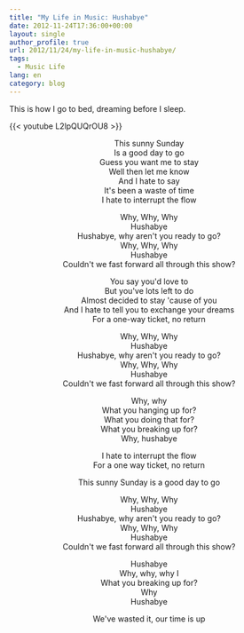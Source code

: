 ```yaml
---
title: "My Life in Music: Hushabye"
date: 2012-11-24T17:36:00+00:00
layout: single
author_profile: true
url: 2012/11/24/my-life-in-music-hushabye/
tags:
  - Music Life
lang: en
category: blog
---
```

This is how I go to bed, dreaming before I sleep.

{{< youtube L2lpQUQrOU8 >}}

<p align="center">
  This sunny Sunday<br /> Is a good day to go<br /> Guess you want me to stay<br /> Well then let me know<br /> And I hate to say<br /> It's been a waste of time<br /> I hate to interrupt the flow
</p>

<p align="center">
  Why, Why, Why<br /> Hushabye<br /> Hushabye, why aren't you ready to go?<br /> Why, Why, Why<br /> Hushabye<br /> Couldn't we fast forward all through this show?
</p>

<p align="center">
  You say you'd love to<br /> But you've lots left to do<br /> Almost decided to stay 'cause of you<br /> And I hate to tell you to exchange your dreams<br /> For a one-way ticket, no return
</p>

<p align="center">
  Why, Why, Why<br /> Hushabye<br /> Hushabye, why aren't you ready to go?<br /> Why, Why, Why<br /> Hushabye<br /> Couldn't we fast forward all through this show?
</p>

<p align="center">
  Why, why<br /> What you hanging up for?<br /> What you doing that for?<br /> What you breaking up for?<br /> Why, hushabye
</p>

<p align="center">
  I hate to interrupt the flow<br /> For a one way ticket, no return
</p>

<p align="center">
  This sunny Sunday is a good day to go
</p>

<p align="center">
  Why, Why, Why<br /> Hushabye<br /> Hushabye, why aren't you ready to go?<br /> Why, Why, Why<br /> Hushabye<br /> Couldn't we fast forward all through this show?
</p>

<p align="center">
  Hushabye<br /> Why, why, why I<br /> What you breaking up for?<br /> Why<br /> Hushabye
</p>

<p align="center">
  We've wasted it, our time is up
</p>